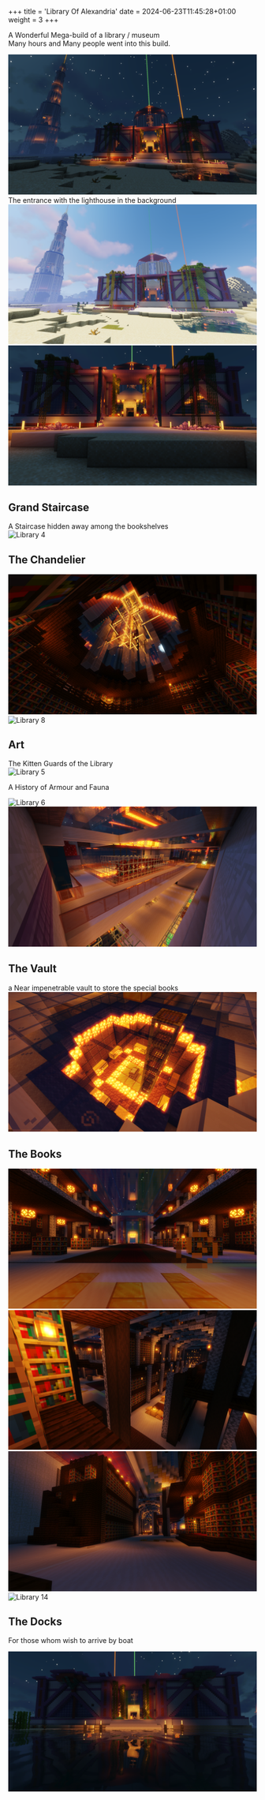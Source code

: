 +++
title = 'Library Of Alexandria'
date = 2024-06-23T11:45:28+01:00
weight = 3
+++

A Wonderful Mega-build of a library / museum  
Many hours and Many people went into this build.  

![Library 2](../../Minecraft/mcshots/lb2.png)
The entrance with the lighthouse in the background  
![Library 1](../../Minecraft/mcshots/lb1.png)
![Library 3](../../Minecraft/mcshots/lb3.png)

## Grand Staircase  

A Staircase hidden away among the bookshelves  
![Library 4](../../Minecraft/mcshots/lb4.png)

## The Chandelier  

![Library 9](../../Minecraft/mcshots/lb9.png)
![Library 8](../../Minecraft/mcshots/lb8.png)

## Art  

The Kitten Guards of the Library  
![Library 5](../../Minecraft/mcshots/lb5.png)

A History of Armour and Fauna  

![Library 6](../../Minecraft/mcshots/lb6.png)
![Library 7](../../Minecraft/mcshots/lb7.png)

## The Vault  

a Near impenetrable vault to store the special books  
![Library 10](../../Minecraft/mcshots/lb10.png)

## The Books  

![Library 11](../../Minecraft/mcshots/lb11.png)
![Library 12](../../Minecraft/mcshots/lb12.png)
![Library 13](../../Minecraft/mcshots/lb13.png)
![Library 14](../../Minecraft/mcshots/lb14.png)

## The Docks  

For those whom wish to arrive by boat  

![Library 15](../../Minecraft/mcshots/lb15.png)  
